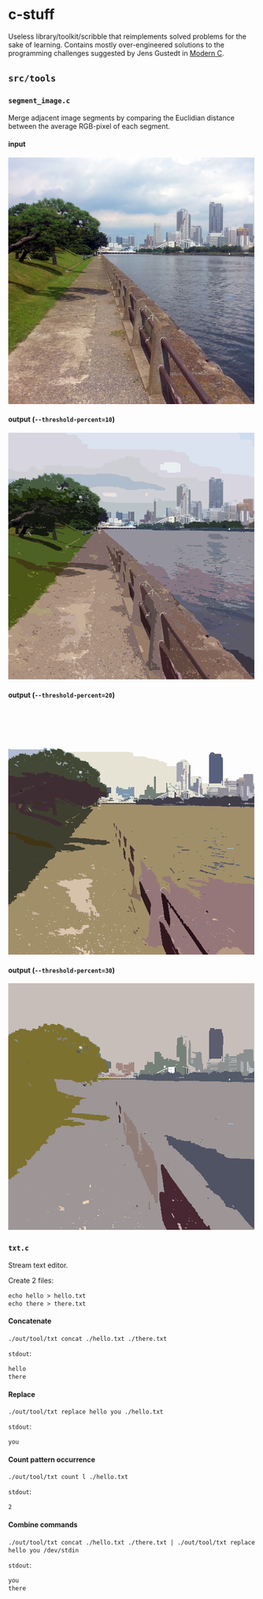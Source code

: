 # c-stuff

Useless library/toolkit/scribble that reimplements solved problems for the sake of learning.
Contains mostly over-engineered solutions to the programming challenges suggested by Jens Gustedt in [Modern C](https://gustedt.gitlabpages.inria.fr/modern-c/).

## `src/tools`

### `segment_image.c`

Merge adjacent image segments by comparing the Euclidian distance between the average RGB-pixel of each segment.

#### input

![](/docs/img/tokyo.png)

#### output (`--threshold-percent=10`)

![](/docs/img/tokyo_segmented_10p.png)

#### output (`--threshold-percent=20`)

![](/docs/img/tokyo_segmented_20p.png)

#### output (`--threshold-percent=30`)

![](/docs/img/tokyo_segmented_30p.png)

### `txt.c`

Stream text editor.

Create 2 files:
```
echo hello > hello.txt
echo there > there.txt
```

#### Concatenate
```
./out/tool/txt concat ./hello.txt ./there.txt
```
`stdout`:
```
hello
there
```

#### Replace
```
./out/tool/txt replace hello you ./hello.txt
```
`stdout`:
```
you
```

#### Count pattern occurrence
```
./out/tool/txt count l ./hello.txt
```
`stdout`:
```
2
```

#### Combine commands
```
./out/tool/txt concat ./hello.txt ./there.txt | ./out/tool/txt replace hello you /dev/stdin
```
`stdout`:
```
you
there
```
